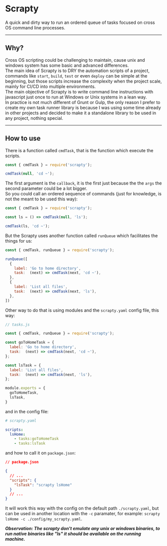 # Scrapty
A quick and dirty way to run an ordered queue of tasks focused on cross OS command line processes.

---

## Why?
Cross OS scripting could be challenging to maintain, cause unix and windows system has some basic and advanced differences.  
The main idea of Scrapty is to DRY the automation scripts of a project, commands like `start`, `build`, `test` or even `deploy` can be simple at the beginning, but those scripts increase the complexity when the project scale, mainly for CI/CD into multiple environments.  
The main objective of Scrapty is to write command line instructions with javascript just once to run at Windows or Unix systems in a lean way.  
In practice is not much different of Grunt or Gulp, the only reason I prefer to create my own task runner library is because I was using some time already in other projects and decided to make it a standalone library to be used in any project, nothing special.  

---

## How to use
There is a function called `cmdTask`, that is the function which execute the scripts.  
```js
const { cmdTask } = require('scrapty');

cmdTask(null, 'cd ~');
```
The first argument is the `callback`, it is the first just because the the `args` the second parameter could be a lot bigger.  
So you could call an ordered sequence of commands (just for knowledge, is not the meant to be used this way):
```js
const { cmdTask } = require('scrapty');

const ls = () => cmdTask(null, 'ls');

cmdTask(ls, 'cd ~');
```
But the Scrapty uses another function called `runQueue` which facilitates the things for us:  
```js
const { cmdTask, runQueue } = require('scrapty');

runQueue([
  {
    label: 'Go to home directory',
    task:  (next) => cmdTask(next, 'cd ~'),
  },
  {
    label: 'List all files',
    task:  (next) => cmdTask(next, 'ls'),
  },
])
```
Other way to do that is using modules and the `scrapty.yaml` config file, this way:  
```js
// tasks.js

const { cmdTask, runQueue } = require('scrapty');

const goToHomeTask = {
  label: 'Go to home directory',
  task:  (next) => cmdTask(next, 'cd ~'),
};

const lsTask = {
  label: 'List all files',
  task:  (next) => cmdTask(next, 'ls'),
};

module.exports = {
  goToHomeTask,
  lsTask,
}
```
and in the config file:  
```yaml
# scrapty.yaml

scripts:
  lsHome:
    - tasks:goToHomeTask
    - tasks:lsTask
```
and how to call it on `package.json`:
```json
// package.json

{
  // ...
  "scripts": {
    "lsTask": "scrapty lsHome"
  }
  // ...
}
```
It will work this way with the config on the default path `./scrapty.yaml`, but can be used in another location with the `-c` paramater, for example: `scrapty lsHome -c ./config/my_scrapty.yaml`.  


___Observation: The scrapty don't emulate any unix or windows binaries, to run native binaries like "ls" it should be available on the running machine.___